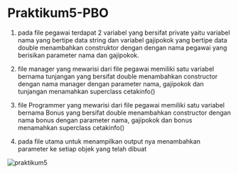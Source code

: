 # Praktikum5-PBO

1. pada file pegawai terdapat 2 variabel yang bersifat private yaitu variabel nama yang bertipe data string dan variabel gajipokok yang bertipe data double
menambahkan construktor dengan dengan nama pegawai yang berisikan parameter nama dan gajipokok.

2. file manager yang mewarisi dari file pegawai memiliki satu variabel bernama tunjangan yang bersifat double
menambahkan constructor dengan nama manager dengan parameter nama, gajipokok dan tunjangan
menamahkan superclass cetakinfo()

3. file Programmer yang mewarisi dari file pegawai memiliki satu variabel bernama Bonus yang bersifat double
menambahkan constructor dengan nama bonus dengan parameter nama, gajipokok dan bonus
menamahkan superclass cetakinfo()

4. pada file utama untuk menampilkan output nya menambahkan parameter ke setiap objek yang telah dibuat 


![praktikum5](https://user-images.githubusercontent.com/115930300/204042746-c86c66ce-364d-4c29-81a3-deecacbbb38d.png)
